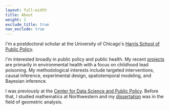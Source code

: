 ```yaml
---
layout: full-width
title: About
weight: 1
exclude_title: true
nav_exclude: true
---
```


I'm a postdoctoral scholar at the University of Chicago's [Harris School of Public Policy](http://harris.uchicago.edu).

I'm interested broadly in public policy and public health. My recent [projects]({{site.baseurl}}/projects.html) are primarily in environmental health with a focus on childhood lead poisoning. My methodological interests include targeted interventions, causal inference, experimental design, spatiotemporal modeling, and Bayesian inference.

I was previously at the [Center for Data Science and Public Policy](http://dsapp.uchicago.edu). Before that, I studied mathematics at Northwestern and my [dissertation]({{site.baseurl}}/assets/pdf/dissertation.pdf) was in the field of geometric analysis.
